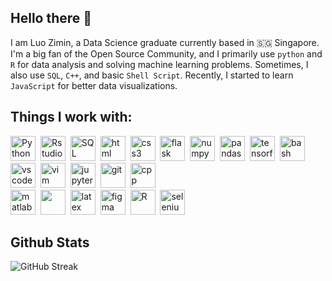 ## Hello there 👋

<!--
**21m1n/21m1n** is a ✨ _special_ ✨ repository because its `README.md` (this file) appears on your GitHub profile.

Here are some ideas to get you started:

- 🔭 I’m currently working on ...
- 🌱 I’m currently learning ...
- 👯 I’m looking to collaborate on ...
- 🤔 I’m looking for help with ...
- 💬 Ask me about ...
- 📫 How to reach me: ...
- 😄 Pronouns: ...
- ⚡ Fun fact: ...
-->

I am Luo Zimin, a Data Science graduate currently based in 🇸🇬 Singapore. I'm a big fan of the Open Source Community, and I primarily use `python` and `R` for data analysis and solving machine learning problems. Sometimes, I also use `SQL`, `C++`, and basic `Shell Script`. Recently, I started to learn `JavaScript` for better data visualizations.

## Things I work with:

<div>
  
  <img src="https://cdn.jsdelivr.net/gh/devicons/devicon/icons/python/python-original-wordmark.svg" title="Python" alt="Python" width="40" height="40"/>&nbsp;
  <img src="https://cdn.jsdelivr.net/gh/devicons/devicon/icons/rstudio/rstudio-original.svg" title="Rstudio" alt="Rstudio" width="40" height="40"/>&nbsp;
  <img src="https://cdn.jsdelivr.net/gh/devicons/devicon/icons/mysql/mysql-original-wordmark.svg" title="SQL" alt="SQL" width="40" height="40"/>&nbsp;
  <img src="https://cdn.jsdelivr.net/gh/devicons/devicon/icons/html5/html5-original-wordmark.svg" title="html" alt="html" width="40" height="40"/>&nbsp;
  <img src="https://cdn.jsdelivr.net/gh/devicons/devicon/icons/css3/css3-original-wordmark.svg" title="css3" alt="css3" width="40" height="40"/>&nbsp;
  <img src="https://cdn.jsdelivr.net/gh/devicons/devicon/icons/flask/flask-original-wordmark.svg" title="flask" alt="flask" width="40" height="40"/>&nbsp;
  <img src="https://cdn.jsdelivr.net/gh/devicons/devicon/icons/numpy/numpy-original-wordmark.svg" title="numpy" alt="numpy" width="40" height="40"/>&nbsp;
  <img src="https://cdn.jsdelivr.net/gh/devicons/devicon/icons/pandas/pandas-original-wordmark.svg" title="pandas" alt="pandas" width="40" height="40"/>&nbsp;
  <img src="https://cdn.jsdelivr.net/gh/devicons/devicon/icons/tensorflow/tensorflow-original.svg" title="tensorflow" alt="tensorflow" width="40" height="40"/>&nbsp;
  <img src="https://cdn.jsdelivr.net/gh/devicons/devicon/icons/bash/bash-original.svg" title="bash" alt="bash" width="40" height="40"/>&nbsp;
  <img src="https://cdn.jsdelivr.net/gh/devicons/devicon/icons/vscode/vscode-original.svg" title="vscode" alt="vscode" width="40" height="40"/>&nbsp;
  <img src="https://cdn.jsdelivr.net/gh/devicons/devicon/icons/vim/vim-original.svg" title="vim" alt="vim" width="40" height="40"/>&nbsp;
  <img src="https://cdn.jsdelivr.net/gh/devicons/devicon/icons/jupyter/jupyter-original-wordmark.svg" title="jupyter" alt="jupyter" width="40" height="40"/>&nbsp;
  <img src="https://cdn.jsdelivr.net/gh/devicons/devicon/icons/git/git-original-wordmark.svg" title="git" alt="git" width="40" height="40"/>&nbsp;
  <img src="https://cdn.jsdelivr.net/gh/devicons/devicon/icons/cplusplus/cplusplus-original.svg" title="cpp" alt="cpp" width="40" height="40"/>&nbsp;  
  <img src="https://cdn.jsdelivr.net/gh/devicons/devicon/icons/matlab/matlab-original.svg" title="matlab" alt="matlab" width="40" height="40"/>&nbsp;
  <img src="" title="" alt="" width="40" height="40"/>&nbsp;
  <img src="https://cdn.jsdelivr.net/gh/devicons/devicon/icons/latex/latex-original.svg" title="latex" alt="latex" width="40" height="40"/>&nbsp;
  <img src="https://cdn.jsdelivr.net/gh/devicons/devicon/icons/figma/figma-original.svg" title="figma" alt="figma" width="40" height="40"/>&nbsp;
  <img src="https://cdn.jsdelivr.net/gh/devicons/devicon/icons/r/r-original.svg" title="R" alt="R" width="40" height="40"/>&nbsp;
  <img src="https://cdn.jsdelivr.net/gh/devicons/devicon/icons/selenium/selenium-original.svg" title="selenium" alt="selenium" width="40" height="40"/>&nbsp;
  
</div>


## Github Stats

![GitHub Streak](http://github-readme-streak-stats.herokuapp.com?user=21m1n&theme=dark&background=000000)

<!-- ![21m1n's GitHub stats](https://github-readme-stats.vercel.app/api?username=21m1n&count_private=true&show_icons=true&theme=dracula) -->
<!-- [![Top Langs](https://github-readme-stats.vercel.app/api/top-langs/?username=your-github-username)](https://github.com/anuraghazra/github-readme-stats)-->
